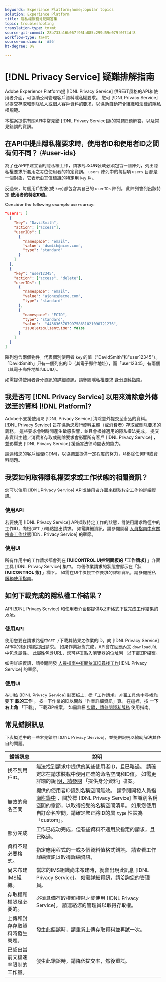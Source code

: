 ```yaml
---
keywords: Experience Platform;home;popular topics
solution: Experience Platform
title: 隱私權服務常見問答集
topic: troubleshooting
translation-type: tm+mt
source-git-commit: 28b733a16b067f951a885c299d59e079f0074df8
workflow-type: tm+mt
source-wordcount: '856'
ht-degree: 0%

---
```



# [!DNL Privacy Service] 疑難排解指南

Adobe Experience Platform提 [!DNL Privacy Service] 供REST風格的API和使用者介面，可協助公司管理客戶資料隱私權要求。 您可 [!DNL Privacy Service]以提交存取和刪除私人或個人客戶資料的要求，以協助自動符合組織和法律的隱私權規範。

本檔案提供有關API中常見錯 [!DNL Privacy Service]誤的常見問題解答，以及常見錯誤的資訊。

## 在API中提出隱私權要求時，使用者ID和使用者ID之間有何不同？ {#user-ids}

為了在API中建立新的隱私權工作，請求的JSON裝載必須包含一個陣列，列出隱私權要求所套用之每位使用者的特定資訊。 `users` 陣列中的每個項 `users` 目都是一個對象，它表示由其值標識的特定用 `key` 戶。

反過來，每個用戶對象(或 `key`)都包含其自己的 `userIDs` 陣列。 此陣列會列出該特定 **使用者的特定ID值**。

Consider the following example `users` array:

```json
"users": [
  {
    "key": "DavidSmith",
    "action": ["access"],
    "userIDs": [
      {
        "namespace": "email",
        "value": "dsmith@acme.com",
        "type": "standard"
      }
    ]
  },
  {
    "key": "user12345",
    "action": ["access", "delete"],
    "userIDs": [
      {
        "namespace": "email",
        "value": "ajones@acme.com",
        "type": "standard"
      },
      {
        "namespace": "ECID",
        "type": "standard",
        "value":  "443636576799758681021090721276",
        "isDeletedClientSide": false
      }
    ]
  }
]
```

陣列包含兩個物件，代表個別使用者 `key` 的值（&quot;DavidSmith&quot;和&quot;user12345&quot;）。 「DavidSmith」只有一個列出的ID（其電子郵件地址），而「user12345」有兩個（其電子郵件地址和ECID）。

如需提供使用者身分資訊的詳細資訊，請參閱隱私權要求 [身分資料指南](identity-data.md)。


## 我是否可 [!DNL Privacy Service] 以用來清除意外傳送至的資料 [!DNL Platform]?

Adobe不支援使用來 [!DNL Privacy Service] 清除意外提交至產品的資料。 [!DNL Privacy Service] 旨在協助您履行資料主體（或消費者）存取或刪除要求的義務。 這些要求會對時間產生敏感影響，並且會根據適用的隱私權法完成。 提交非資料主體／消費者存取或刪除要求會影響所有客戶 [!DNL Privacy Service] ，並影響支 [!DNL Privacy Service] 援適當法律時間表的能力。

請連絡您的客戶經理(CDM)，以協調並提供一定程度的努力，以移除任何PII或資料問題。

## 我要如何取得隱私權要求或工作狀態的相關資訊？

您可以使用 [!DNL Privacy Service] API或使用者介面來擷取特定工作的詳細資訊。

### 使用API

若要使用 [!DNL Privacy Service] API擷取特定工作的狀態，請使用請求路徑中的工作ID，向根(`GET /`)端點提出請求。 如需詳細資訊，請參閱開發 [人員指南中有關檢查工作狀態](api/privacy-jobs.md#check-the-status-of-a-job)[!DNL Privacy Service] 的章節。

### 使用UI

所有作用中的工作請求都會列在 **[!UICONTROL UI控制面板的「工作請求]** 」介面工具 [!DNL Privacy Service] 集中。 每個作業請求的狀態會顯示在「狀 **[!UICONTROL 態]** 」欄下。 如需在UI中檢視工作要求的詳細資訊，請參閱隱私 [服務使用指南](ui/user-guide.md)。

## 如何下載完成的隱私權工作結果？

API [!DNL Privacy Service] 和使用者介面都提供以ZIP格式下載完成工作結果的方法。

### 使用API

使用您要在請求路徑中`GET /`下載其結果之作業的ID，向 [!DNL Privacy Service] API中的根()端點提出請求。 如果作業狀態完成，API會在回應內文 `downloadURL` 中包含屬性。 此屬性包含URL，您可將其貼入瀏覽器的位址列，以下載ZIP檔案。

如需詳細資訊，請參閱開發 [人員指南中有關依其ID尋找工作](api/privacy-jobs.md#check-the-status-of-a-job)[!DNL Privacy Service] 的章節。

### 使用UI

在UI控 [!DNL Privacy Service] 制面板上，從「工作請求」介面工具集中尋找您要下 **載的工作** 。 按一下作業的ID以開啟「作業詳細資訊」頁。 在這裡，按 **一下右上角** 「下載」，下載ZIP檔案。 如需詳細 [步驟，請參閱隱私服務](ui/user-guide.md) 使用指南。

## 常見錯誤訊息

下表概述中的一些常見錯誤 [!DNL Privacy Service]，並提供說明以協助解決其各自的問題。

| 錯誤訊息 | 說明 |
| --- | --- |
| 找不到用戶ID。 | 無法找到請求中提供的某些使用者ID，且已略過。 請確定您在請求裝載中使用正確的命名空間和ID值。 如需更詳細的說 [明，請參閱](./identity-data.md) 「提供身分資料」檔案。 |
| 無效的命名空間 | 提供的使用者ID識別名稱空間無效。 請參閱開發人員指 [南附錄中](./api/appendix.md#standard-namespaces) ，關於標 [!DNL Privacy Service] 準識別名稱空間的章節，以取得接受的名稱空間清單。 如果您使用自訂命名空間，請確定您正將ID的屬 `type` 性設為「custom」。 |
| 部分完成 | 工作已成功完成，但有些資料不適用於指定的請求，且已略過。 |
| 資料不是必要格式。 | 指定應用程式的一或多個資料值格式錯誤。 請查看工作詳細資訊以取得詳細資訊。 |
| 尚未布建IMS組織。 | 當您的IMS組織尚未布建時，就會出現此訊息 [!DNL Privacy Service]。 如需詳細資訊，請洽詢您的管理員。 |
| 存取權和權限是必要的。 | 必須具備存取權和權限才能使用 [!DNL Privacy Service]。 請連絡您的管理員以取得存取權。 |
| 上傳和封存存取資料時發生問題。 | 發生此錯誤時，請重新上傳存取資料並再試一次。 |
| 已超出當前文檔速率限制的工作量。 | 發生此錯誤時，請降低提交率，然後重試。 |